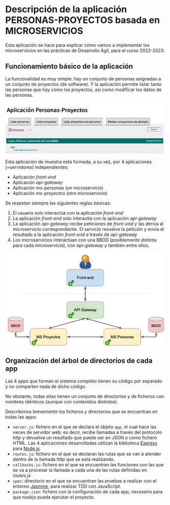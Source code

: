 # Descripción de la aplicación PERSONAS-PROYECTOS basada en MICROSERVICIOS

Esta aplicación se hace para explicar cómo vamos a implementar los microservicios en las prácticas de Desarrollo Ágil, para el curso 2022-2023.

## Funcionamiento básico de la aplicación
La funcionalidad es muy simple: hay un conjunto de personas asignadas a un conjunto de proyectos (de software). Y la aplicación permite listar tanto las personas que hay como los proyectos, así como modificar los datos de las personas.

![Pantalla de inicio de la aplicación](./assets/img/front-end-index.png)

Esta aplicación de muestra está formada, a su vez, por 4 aplicaciones (=servidores) independientes:
* Aplicación *front-end*
* Aplicación *api-gateway*
* Aplicación *ms-personas* (un microservicio)
* Aplicación *ms-proyectos* (otro microservicio)

Se respetan siempre las siguientes reglas básicas:
1. El usuario solo interactúa con la aplicación *front-end*
2. La aplicación *front-end* solo interactía con la aplicación *api-gateway*
3. La aplicación *api-gateway* recibe peticiones de *front-end* y las deriva al microservicio correspondiente. El servicio resuelve la petición y envía el resultado a la aplicación *front-end* a través de *api-gateway*
4. Los microservicios interactúan con una BBDD (posiblemente distinta para cada microservicio), con *api-gateway* y también entre ellos.
   
![Esquema de comunicación entre las distintas aplicaciones ](./assets/img/esquema-comunicacion-apps.png)  

## Organización del árbol de directorios de cada app

Las 4 apps que forman el sistema completo tienen su código por separado y no comparten nada de dicho código.

No obstante, todas ellas tienen un conjunto de directorios y de ficheros con nombres idénticos (aunque con contenidos distintos).

Describimos brevemente los ficheros y directorios que se encuentran en todas las apps:
* ```server.js```: fichero en el que se declara el objeto ```app```, el cual hace las veces de servidor web; es decir, recibe llamadas a través del protocolo *http* y devuelve un resultado que puede ser en JSON o como fichero HTML. Las 4 aplicaciones desarrolladas utilizan la biblioteca [Express](https://expressjs.com/) para [Node.js](https://nodejs.org/en/).
* ```routes.js```: fichero en el que se declaran las rutas que se van a atender dentro de la llamada *http* que se está realizando.
* ```callbacks.js```: fichero en el que se encuentran las funciones con las que se va a procesar la llamada a cada una de las rutas definidas en *routes.js*
* ```spec```: directorio en el que se encuentran las pruebas a realizar con el entorno [Jasmine](https://jasmine.github.io/), para realizar TDD con JavaScript.
* ```package.json```: fichero con la configuración de cada app, necesario para que *nodejs* pueda ejecutar el proyecto.
 